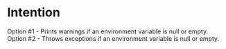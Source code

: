 # Intention

Option #1 - Prints warnings if an environment variable is null or empty.
Option #2 - Throws exceptions if an environment variable is null or empty.

